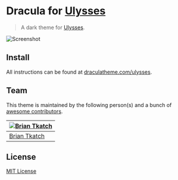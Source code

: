 # Dracula for [Ulysses](http://ulyssesapp.com)

> A dark theme for [Ulysses](http://ulyssesapp.com).

![Screenshot](https://draculatheme.com/assets/img/screenshots/ulysses.png)

## Install

All instructions can be found at [draculatheme.com/ulysses](https://draculatheme.com/ulysses).

## Team

This theme is maintained by the following person(s) and a bunch of [awesome contributors](https://github.com/dracula/ulysses/graphs/contributors).

[![Brian Tkatch](https://avatars0.githubusercontent.com/u/10686291?v=3&s=70)](https://github.com/defectivebit) |
--- |
[Brian Tkatch](https://github.com/defectivebit) |

## License

[MIT License](./LICENSE)
